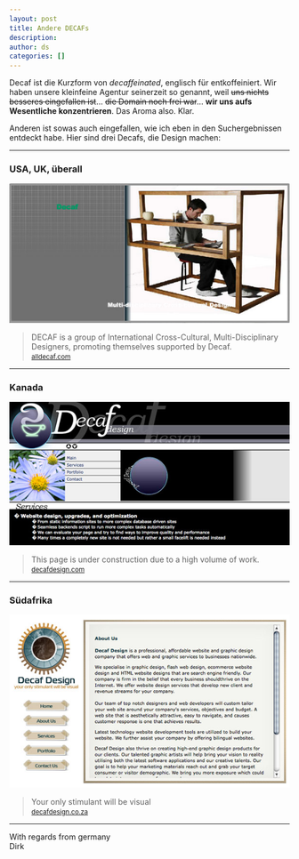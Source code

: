 ```yaml
---
layout: post
title: Andere DECAFs
description:
author: ds
categories: []
---
```



Decaf ist die Kurzform von *decaffeinated*, englisch für entkoffeiniert. Wir haben unsere kleinfeine Agentur seinerzeit so genannt, weil <del>uns nichts besseres eingefallen ist</del>… <del>die Domain noch frei war</del>… __wir uns aufs Wesentliche konzentrieren__. Das Aroma also. Klar.

Anderen ist sowas auch eingefallen, wie ich eben in den Suchergebnissen entdeckt habe. Hier sind drei Decafs, die Design machen:

---

### USA, UK, überall

![Screenshot 1](/content/images/2015/02/decaf1.jpg)

> DECAF is a group of International Cross-Cultural, Multi-Disciplinary Designers, promoting themselves supported by Decaf.  
> <small>[alldecaf.com](http://www.alldecaf.com/)</small>

---

### Kanada

![Screenshot 3](/content/images/2015/02/decaf3.jpg)

> This page is under construction due to a high volume of work.  
> <small>[decafdesign.com](http://decafdesign.com)</small>

---

### Südafrika

![Screenshot 2](/content/images/2015/02/decaf2.jpg)

> Your only stimulant will be visual  
> <small>[decafdesign.co.za](http://www.decafdesign.co.za)</small>

---

With regards from germany  
 Dirk


